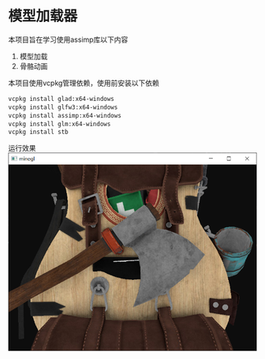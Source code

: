 # 模型加载器
本项目旨在学习使用assimp库以下内容
1. 模型加载
2. 骨骼动画

本项目使用vcpkg管理依赖，使用前安装以下依赖

```bash
vcpkg install glad:x64-windows
vcpkg install glfw3:x64-windows
vcpkg install assimp:x64-windows
vcpkg install glm:x64-windows
vcpkg install stb


```

运行效果
![img.png](resources%2Fimages%2Frun%2Fimg.png)